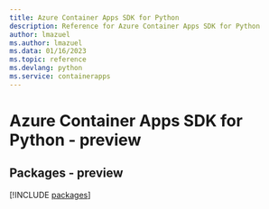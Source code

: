 ```yaml
---
title: Azure Container Apps SDK for Python
description: Reference for Azure Container Apps SDK for Python
author: lmazuel
ms.author: lmazuel
ms.data: 01/16/2023
ms.topic: reference
ms.devlang: python
ms.service: containerapps
---
```

# Azure Container Apps SDK for Python - preview
## Packages - preview
[!INCLUDE [packages](container-apps-index.md)]